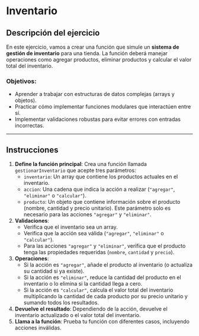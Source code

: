 # Inventario

## Descripción del ejercicio
En este ejercicio, vamos a crear una función que simule un **sistema de gestión de inventario** para una tienda. La función deberá manejar operaciones como agregar productos, eliminar productos y calcular el valor total del inventario.

### Objetivos:
- Aprender a trabajar con estructuras de datos complejas (arrays y objetos).
- Practicar cómo implementar funciones modulares que interactúen entre sí.
- Implementar validaciones robustas para evitar errores con entradas incorrectas.

---

## Instrucciones

1. **Define la función principal**: Crea una función llamada `gestionarInventario` que acepte tres parámetros:
   - `inventario`: Un array que contiene los productos actuales en el inventario.
   - `accion`: Una cadena que indica la acción a realizar (`"agregar"`, `"eliminar"` o `"calcular"`).
   - `producto`: Un objeto que contiene información sobre el producto (nombre, cantidad y precio unitario). Este parámetro solo es necesario para las acciones `"agregar"` y `"eliminar"`.
2. **Validaciones**:
   - Verifica que el inventario sea un array.
   - Verifica que la acción sea válida (`"agregar"`, `"eliminar"` o `"calcular"`).
   - Para las acciones `"agregar"` y `"eliminar"`, verifica que el producto tenga las propiedades requeridas (`nombre`, `cantidad` y `precio`).
3. **Operaciones**:
   - Si la acción es `"agregar"`, añade el producto al inventario (o actualiza su cantidad si ya existe).
   - Si la acción es `"eliminar"`, reduce la cantidad del producto en el inventario o lo elimina si la cantidad llega a cero.
   - Si la acción es `"calcular"`, calcula el valor total del inventario multiplicando la cantidad de cada producto por su precio unitario y sumando todos los resultados.
4. **Devuelve el resultado**: Dependiendo de la acción, devuelve el inventario actualizado o el valor total del inventario.
5. **Llama a la función**: Prueba tu función con diferentes casos, incluyendo acciones inválidas.
